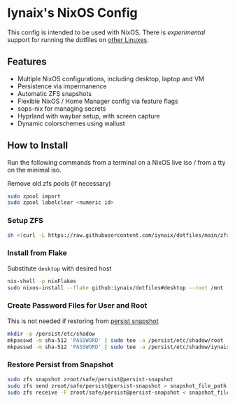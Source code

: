 # Iynaix's NixOS Config

This config is intended to be used with NixOS. There is *experimental* support for running the dotfiles on [other Linuxes](https://github.com/iynaix/dotfiles/blob/main/home-manager.md).

## Features

- Multiple NixOS configurations, including desktop, laptop and VM
- Persistence via impermanence
- Automatic ZFS snapshots
- Flexible NixOS / Home Manager config via feature flags
- sops-nix for managing secrets
- Hyprland with waybar setup, with screen capture
- Dynamic colorschemes using wallust

## How to Install
Run the following commands from a terminal on a NixOS live iso / from a tty on the minimal iso.

Remove old zfs pools (if necessary)
```sh
sudo zpool import
sudo zpool labelclear <numeric id>
```
### Setup ZFS
```sh
sh <(curl -L https://raw.githubusercontent.com/iynaix/dotfiles/main/zfs.sh)
```
### Install from Flake

Substitute `desktop` with desired host

```sh
nix-shell -p nixFlakes
sudo nixos-install --flake github:iynaix/dotfiles#desktop --root /mnt
```

### Create Password Files for User and Root

This is not needed if restoring from [persist snapshot](#restore-persist-from-snapshot)

```sh
mkdir -p /persist/etc/shadow
mkpasswd -m sha-512 'PASSWORD' | sudo tee -a /persist/etc/shadow/root
mkpasswd -m sha-512 'PASSWORD' | sudo tee -a /persist/etc/shadow/iynaix
```

### Restore Persist from Snapshot

```sh
sudo zfs snapshot zroot/safe/persist@persist-snapshot
sudo zfs send zroot/safe/persist@persist-snapshot > snapshot_file_path
sudo zfs receive -F zroot/safe/persist@persist-snapshot < snapshot_file_path
```
